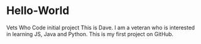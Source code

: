 # Hello-World
Vets Who Code initial project 
This is Dave. I am a veteran who is interested in learning JS, Java and Python. This is my first project on GitHub. 
